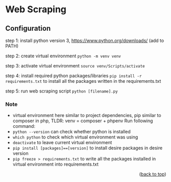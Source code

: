 <a name="readme-top"></a>

# Web Scraping

<!-- Configuration -->
## Configuration
step 1: install python version 3, https://www.python.org/downloads/ (add to PATH)

step 2: create virtual environment
```python -m venv venv```

step 3: activate virtual environment
```source venv/Scripts/activate```

step 4: install required python packages/libraries 
```pip install -r requirements.txt``` to install all the packages written in the requirements.txt

step 5: run web scraping script
```python [filename].py```


### Note
- virtual environment here similar to project dependencies, pip similar to composer in php, TLDR: venv = composer + phpenv
Run following command:
- ```python --version``` can check whether python is installed
- ```which python``` to check which virtual environment was using
- ```deactivate``` to leave current virtual environment
- ```pip install [packages]==[version]``` to install desire packages in desire version
- ```pip freeze > requirements.txt``` to write all the packages installed in virtual environment into requirements.txt


  
<p align="right">(<a href="#readme-top">back to top</a>)</p>

